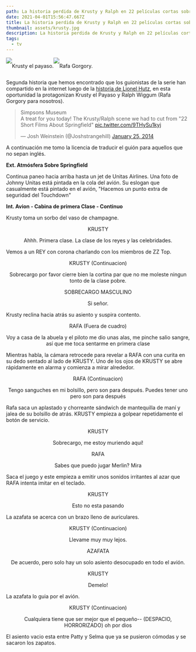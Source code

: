 ```yaml
---
path: La historia perdida de Krusty y Ralph en 22 películas cortas sobre Springfield
date: 2021-04-01T15:56:47.667Z
title: La historia perdida de Krusty y Ralph en 22 películas cortas sobre Springfield
thumbnail: assets/krusty.jpg
description: La historia perdida de Krusty y Ralph en 22 películas cortas sobre Springfield
tags:
  - tv
---
```


<div style="display:flex">
<img src="/assets/krusty.gif" class="center polaroid"/>
<p style={{ textAlign: 'center', color: 'black', marginTop: '-34px' }}>Krusty el payaso.</p>

<img src="/assets/rafa.jpg" class="center fifty polaroid"/>
<p style={{ textAlign: 'center', color: 'black', marginTop: '-34px' }}>Rafa Gorgory.</p>
</div>

Segunda historia que hemos encontrado que los guionistas de la serie han compartido en la internet luego de la [historia de Lionel Hutz](/blog/la-historia-perdida-de-lionel-hutz-en-22-películas-cortas-sobre-springfield/), en esta oportunidad la protagonizan Krusty el Payaso y Ralph Wiggum (Rafa Gorgory para nosotros).

<blockquote class="twitter-tweet"><p lang="en" dir="ltr">Simpsons Museum<br>A treat for you today! The Krusty/Ralph scene we had to cut from &quot;22 Short Films About Springfield&quot; <a href="http://t.co/9THySu1kyj">pic.twitter.com/9THySu1kyj</a></p>&mdash; Josh Weinstein (@Joshstrangehill) <a href="https://twitter.com/Joshstrangehill/status/427154321675808768?ref_src=twsrc%5Etfw">January 25, 2014</a></blockquote> <script async src="https://platform.twitter.com/widgets.js" charset="utf-8"></script>

A continuación me tomo la licencia de traducir el guión para aquellos que no sepan inglés.

**Ext. Atmósfera Sobre Springfield**

Continua paneo hacia arriba hasta un jet de Unitas Airlines. Una foto de Johnny Unitas está pintada en la cola del avión. Su eslogan que casualmente está pintado en el avión,  "Hacemos un punto extra de seguridad del Touchdown" 

**Int. Avion - Cabina de primera Clase - Continuo**

Krusty toma un sorbo del vaso de champagne.

<p style="text-align:center">KRUSTY</p>
<p style="text-align:center">Ahhh. Primera clase. La clase de los reyes y las celebridades.</p>
Vemos a un REY con corona charlando con los miembros de ZZ Top.
<p style="text-align:center">KRUSTY (Continuacion)</p>
<p style="text-align:center">Sobrecargo por favor cierre bien la cortina par que no me moleste ningun tonto de la clase pobre.</p>
<p style="text-align:center">SOBRECARGO MASCULINO</p>
<p style="text-align:center">Si señor.</p>
Krusty reclina hacia atrás su asiento y suspira contento.
<p style="text-align:center">RAFA (Fuera de cuadro)</p>
<p style="text-align:center">Voy a casa de la abuela y el piloto me dio unas alas, me pinche salio sangre, así que me toca sentarme en primera clase</p>
Mientras habla, la cámara retrocede para revelar a RAFA con una curita en su dedo sentado al lado de KRUSTY. Uno de los ojos de KRUSTY se abre rápidamente en alarma y comienza a mirar alrededor.
<p style="text-align:center">RAFA (Continuacion)</p>
<p style="text-align:center">Tengo sanguches en mi bolsillo, pero son para después. Puedes tener uno pero son para después</p>
Rafa saca un aplastado y chorreante sándwich de mantequilla de maní y jalea de su bolsillo de atrás. KRUSTY empieza a golpear repetidamente el botón de servicio.
<p style="text-align:center">KRUSTY</p>
<p style="text-align:center">Sobrecargo, me estoy muriendo aquí!</p>
<p style="text-align:center">RAFA</p>
<p style="text-align:center">Sabes que puedo jugar Merlin? Mira</p>
Saca el juego y este empieza a emitir unos sonidos irritantes al azar que RAFA intenta imitar en el teclado.
<p style="text-align:center">KRUSTY</p>
<p style="text-align:center">Esto no esta pasando</p>
La azafata se acerca con un brazo lleno de auriculares. 
<p style="text-align:center">KRUSTY (Continuacion)</p>
<p style="text-align:center">Llevame muy muy lejos.</p>
<p style="text-align:center">AZAFATA</p>
<p style="text-align:center">De acuerdo, pero solo hay un solo asiento desocupado en todo el avión.</p>
<p style="text-align:center">KRUSTY</p>
<p style="text-align:center">Demelo!</p>
La azafata lo guia por el avión.
<p style="text-align:center">KRUSTY (Continuacion)</p>
<p style="text-align:center">Cualquiera tiene que ser mejor que el pequeño-- (DESPACIO, HORRORIZADO) oh por dios</p>
El asiento vacio esta entre Patty  y Selma que ya se pusieron cómodas y se sacaron los zapatos.
